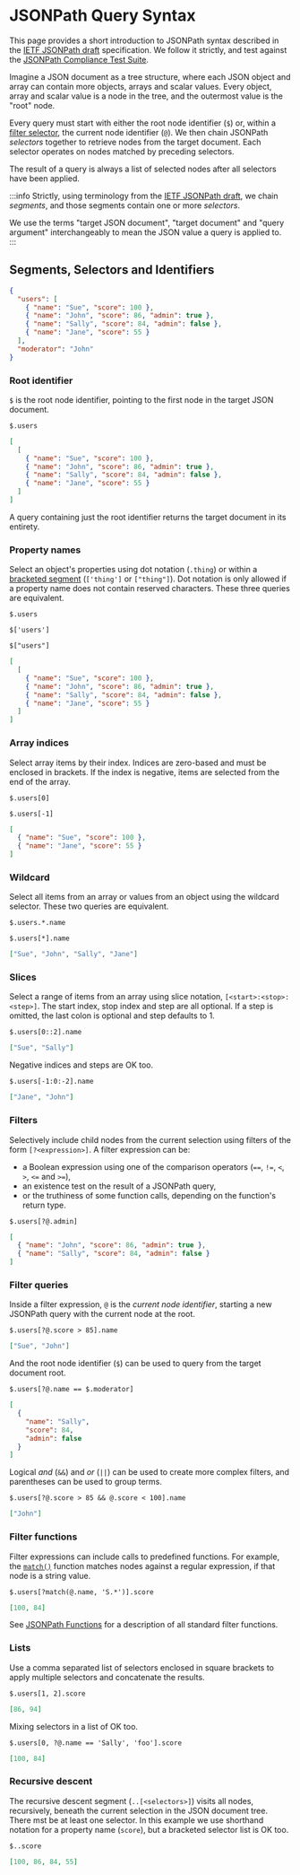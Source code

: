 # JSONPath Query Syntax

This page provides a short introduction to JSONPath syntax described in the [IETF JSONPath draft](https://datatracker.ietf.org/doc/html/draft-ietf-jsonpath-base-20) specification. We follow it strictly, and test against the [JSONPath Compliance Test Suite](https://github.com/jsonpath-standard/jsonpath-compliance-test-suite).

Imagine a JSON document as a tree structure, where each JSON object and array can contain more objects, arrays and scalar values. Every object, array and scalar value is a node in the tree, and the outermost value is the "root" node.

Every query must start with either the root node identifier (`$`) or, within a [filter selector](#filters), the current node identifier (`@`). We then chain JSONPath _selectors_ together to retrieve nodes from the target document. Each selector operates on nodes matched by preceding selectors.

The result of a query is always a list of selected nodes after all selectors have been applied.

:::info
Strictly, using terminology from the [IETF JSONPath draft](https://datatracker.ietf.org/doc/html/draft-ietf-jsonpath-base-20), we chain _segments_, and those segments contain one or more _selectors_.

We use the terms "target JSON document", "target document" and "query argument" interchangeably to mean the JSON value a query is applied to.  
:::

## Segments, Selectors and Identifiers

```json title="Example JSON document"
{
  "users": [
    { "name": "Sue", "score": 100 },
    { "name": "John", "score": 86, "admin": true },
    { "name": "Sally", "score": 84, "admin": false },
    { "name": "Jane", "score": 55 }
  ],
  "moderator": "John"
}
```

### Root identifier

`$` is the root node identifier, pointing to the first node in the target JSON document.

```text
$.users
```

```json title="Example output"
[
  [
    { "name": "Sue", "score": 100 },
    { "name": "John", "score": 86, "admin": true },
    { "name": "Sally", "score": 84, "admin": false },
    { "name": "Jane", "score": 55 }
  ]
]
```

A query containing just the root identifier returns the target document in its entirety.

### Property names

Select an object's properties using dot notation (`.thing`) or within a [bracketed segment](#lists) (`['thing']` or `["thing"]`). Dot notation is only allowed if a property name does not contain reserved characters. These three queries are equivalent.

```text
$.users
```

```text
$['users']
```

```text
$["users"]
```

```json title="Example output"
[
  [
    { "name": "Sue", "score": 100 },
    { "name": "John", "score": 86, "admin": true },
    { "name": "Sally", "score": 84, "admin": false },
    { "name": "Jane", "score": 55 }
  ]
]
```

### Array indices

Select array items by their index. Indices are zero-based and must be enclosed in brackets. If the index is negative, items are selected from the end of the array.

```text title="The first user"
$.users[0]
```

```text title="The last user"
$.users[-1]
```

```json title="Example output"
[
  { "name": "Sue", "score": 100 },
  { "name": "Jane", "score": 55 }
]
```

### Wildcard

Select all items from an array or values from an object using the wildcard selector. These two queries are equivalent.

```text
$.users.*.name
```

```text
$.users[*].name
```

```json title="Example output"
["Sue", "John", "Sally", "Jane"]
```

### Slices

Select a range of items from an array using slice notation, `[<start>:<stop>:<step>]`. The start index, stop index and step are all optional. If a step is omitted, the last colon is optional and step defaults to 1.

```text
$.users[0::2].name
```

```json title="Example output"
["Sue", "Sally"]
```

Negative indices and steps are OK too.

```text
$.users[-1:0:-2].name
```

```json title="Example output"
["Jane", "John"]
```

### Filters

Selectively include child nodes from the current selection using filters of the form `[?<expression>]`. A filter expression can be:

- a Boolean expression using one of the comparison operators (`==`, `!=`, `<`, `>`, `<=` and `>=`),
- an existence test on the result of a JSONPath query,
- or the truthiness of some function calls, depending on the function's return type.

```text
$.users[?@.admin]
```

```json title="Example output"
[
  { "name": "John", "score": 86, "admin": true },
  { "name": "Sally", "score": 84, "admin": false }
]
```

### Filter queries

Inside a filter expression, `@` is the _current node identifier_, starting a new JSONPath query with the current node at the root.

```text
$.users[?@.score > 85].name
```

```json title="Example output"
["Sue", "John"]
```

And the root node identifier (`$`) can be used to query from the target document root.

```text
$.users[?@.name == $.moderator]
```

```json title="Example output"
[
  {
    "name": "Sally",
    "score": 84,
    "admin": false
  }
]
```

Logical _and_ (`&&`) and _or_ (`||`) can be used to create more complex filters, and parentheses can be used to group terms.

```text
$.users[?@.score > 85 && @.score < 100].name
```

```json title="Example output"
["John"]
```

### Filter functions

Filter expressions can include calls to predefined functions. For example, the [`match()`](./jsonpath-functions.md#match) function matches nodes against a regular expression, if that node is a string value.

```text
$.users[?match(@.name, 'S.*')].score
```

```json title="Example output"
[100, 84]
```

See [JSONPath Functions](./jsonpath-functions.md) for a description of all standard filter functions.

### Lists

Use a comma separated list of selectors enclosed in square brackets to apply multiple selectors and concatenate the results.

```text
$.users[1, 2].score
```

```json title="Example output"
[86, 94]
```

Mixing selectors in a list of OK too.

```text
$.users[0, ?@.name == 'Sally', 'foo'].score
```

```json title="Example output"
[100, 84]
```

### Recursive descent

The recursive descent segment (`..[<selectors>]`) visits all nodes, recursively, beneath the current selection in the JSON document tree. There mst be at least one selector. In this example we use shorthand notation for a property name (`score`), but a bracketed selector list is OK too.

```text
$..score
```

```json title=Example output
[100, 86, 84, 55]
```
